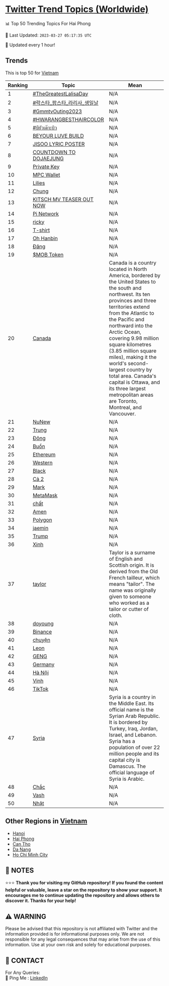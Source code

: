 [Twitter Trend Topics (Worldwide)](https://github.com/ErcinDedeoglu/Twitter-Trend-Topics)
==========


📊 Top 50 Trending Topics For Hai Phong

📆 Last Updated: `2023-03-27 05:17:35 UTC`

🔧 Updated every 1 hour!


## Trends

This is top 50 for [Vietnam](</Vietnam>)

| Ranking | Topic | Mean |
| ------- | ------------ | ------------ |
| 1 | [#TheGreatestLalisaDay](http://twitter.com/search?q=%23TheGreatestLalisaDay) | N/A |
| 2 | [#락스타_팝스타_라리사_생일날](http://twitter.com/search?q=%23%eb%9d%bd%ec%8a%a4%ed%83%80_%ed%8c%9d%ec%8a%a4%ed%83%80_%eb%9d%bc%eb%a6%ac%ec%82%ac_%ec%83%9d%ec%9d%bc%eb%82%a0) | N/A |
| 3 | [#GmmtvOuting2023](http://twitter.com/search?q=%23GmmtvOuting2023) | N/A |
| 4 | [#HWARANGBESTHAIRCOLOR](http://twitter.com/search?q=%23HWARANGBESTHAIRCOLOR) | N/A |
| 5 | [#บียัวเต๊าะบิว](http://twitter.com/search?q=%23%e0%b8%9a%e0%b8%b5%e0%b8%a2%e0%b8%b1%e0%b8%a7%e0%b9%80%e0%b8%95%e0%b9%8a%e0%b8%b2%e0%b8%b0%e0%b8%9a%e0%b8%b4%e0%b8%a7) | N/A |
| 6 | [BEYOUR LUVE BUILD](http://twitter.com/search?q=BEYOUR+LUVE+BUILD) | N/A |
| 7 | [JISOO LYRIC POSTER](http://twitter.com/search?q=JISOO+LYRIC+POSTER) | N/A |
| 8 | [COUNTDOWN TO DOJAEJUNG](http://twitter.com/search?q=COUNTDOWN+TO+DOJAEJUNG) | N/A |
| 9 | [Private Key](http://twitter.com/search?q=Private+Key) | N/A |
| 10 | [MPC Wallet](http://twitter.com/search?q=MPC+Wallet) | N/A |
| 11 | [Lilies](http://twitter.com/search?q=Lilies) | N/A |
| 12 | [Chung](http://twitter.com/search?q=Chung) | N/A |
| 13 | [KITSCH MV TEASER OUT NOW](http://twitter.com/search?q=KITSCH+MV+TEASER+OUT+NOW) | N/A |
| 14 | [Pi Network](http://twitter.com/search?q=Pi+Network) | N/A |
| 15 | [ricky](http://twitter.com/search?q=ricky) | N/A |
| 16 | [T-shirt](http://twitter.com/search?q=T-shirt) | N/A |
| 17 | [Oh Hanbin](http://twitter.com/search?q=Oh+Hanbin) | N/A |
| 18 | [Đăng](http://twitter.com/search?q=%c4%90%c4%83ng) | N/A |
| 19 | [$MOB Token](http://twitter.com/search?q=%24MOB+Token) | N/A |
| 20 | [Canada](http://twitter.com/search?q=Canada) | Canada is a country located in North America, bordered by the United States to the south and northwest. Its ten provinces and three territories extend from the Atlantic to the Pacific and northward into the Arctic Ocean, covering 9.98 million square kilometres (3.85 million square miles), making it the world's second-largest country by total area. Canada's capital is Ottawa, and its three largest metropolitan areas are Toronto, Montreal, and Vancouver. |
| 21 | [NuNew](http://twitter.com/search?q=NuNew) | N/A |
| 22 | [Trung](http://twitter.com/search?q=Trung) | N/A |
| 23 | [Đông](http://twitter.com/search?q=%c4%90%c3%b4ng) | N/A |
| 24 | [Buồn](http://twitter.com/search?q=Bu%e1%bb%93n) | N/A |
| 25 | [Ethereum](http://twitter.com/search?q=Ethereum) | N/A |
| 26 | [Western](http://twitter.com/search?q=Western) | N/A |
| 27 | [Black](http://twitter.com/search?q=Black) | N/A |
| 28 | [Cả 2](http://twitter.com/search?q=C%e1%ba%a3+2) | N/A |
| 29 | [Mark](http://twitter.com/search?q=Mark) | N/A |
| 30 | [MetaMask](http://twitter.com/search?q=MetaMask) | N/A |
| 31 | [chất](http://twitter.com/search?q=ch%e1%ba%a5t) | N/A |
| 32 | [Amen](http://twitter.com/search?q=Amen) | N/A |
| 33 | [Polygon](http://twitter.com/search?q=Polygon) | N/A |
| 34 | [jaemin](http://twitter.com/search?q=jaemin) | N/A |
| 35 | [Trump](http://twitter.com/search?q=Trump) | N/A |
| 36 | [Xinh](http://twitter.com/search?q=Xinh) | N/A |
| 37 | [taylor](http://twitter.com/search?q=taylor) | Taylor is a surname of English and Scottish origin. It is derived from the Old French tailleur, which means "tailor". The name was originally given to someone who worked as a tailor or cutter of cloth. |
| 38 | [doyoung](http://twitter.com/search?q=doyoung) | N/A |
| 39 | [Binance](http://twitter.com/search?q=Binance) | N/A |
| 40 | [chuyện](http://twitter.com/search?q=chuy%e1%bb%87n) | N/A |
| 41 | [Leon](http://twitter.com/search?q=Leon) | N/A |
| 42 | [GENG](http://twitter.com/search?q=GENG) | N/A |
| 43 | [Germany](http://twitter.com/search?q=Germany) | N/A |
| 44 | [Hà Nội](http://twitter.com/search?q=H%c3%a0+N%e1%bb%99i) | N/A |
| 45 | [Vinh](http://twitter.com/search?q=Vinh) | N/A |
| 46 | [TikTok](http://twitter.com/search?q=TikTok) | N/A |
| 47 | [Syria](http://twitter.com/search?q=Syria) | Syria is a country in the Middle East. Its official name is the Syrian Arab Republic. It is bordered by Turkey, Iraq, Jordan, Israel, and Lebanon. Syria has a population of over 22 million people and its capital city is Damascus. The official language of Syria is Arabic. |
| 48 | [Chắc](http://twitter.com/search?q=Ch%e1%ba%afc) | N/A |
| 49 | [Vash](http://twitter.com/search?q=Vash) | N/A |
| 50 | [Nhật](http://twitter.com/search?q=Nh%e1%ba%adt) | N/A |



## Other Regions in [Vietnam](</Vietnam>)

* [Hanoi](</Vietnam/Hanoi.md>)
* [Hai Phong](</Vietnam/Hai Phong.md>)
* [Can Tho](</Vietnam/Can Tho.md>)
* [Da Nang](</Vietnam/Da Nang.md>)
* [Ho Chi Minh City](</Vietnam/Ho Chi Minh City.md>)



## 📝 NOTES

⭐⭐⭐ **Thank you for visiting my GitHub repository! If you found the content helpful or valuable, leave a star on the repository to show your support. It encourages me to continue updating the repository and allows others to discover it. Thanks for your help!**


## ⚠️ WARNING

Please be advised that this repository is not affiliated with Twitter and the information provided is for informational purposes only. We are not responsible for any legal consequences that may arise from the use of this information. Use at your own risk and solely for educational purposes.


## 📨 CONTACT

 For Any Queries:  
            🏓 Ping Me : [LinkedIn](https://www.linkedin.com/in/ercindedeoglu/)
